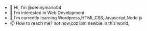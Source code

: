 - 👋 Hi, I’m @dennymario04
- 👀 I’m interested in Web Development
- 🌱 I’m currently learning Wordpress,HTML,CSS,Javascript,Node js
- 📫 How to reach me? not now,coz iam newbie in this world,

<!---
dennymario04/dennymario04 is a ✨ special ✨ repository because its `README.md` (this file) appears on your GitHub profile.
You can click the Preview link to take a look at your changes.
--->
